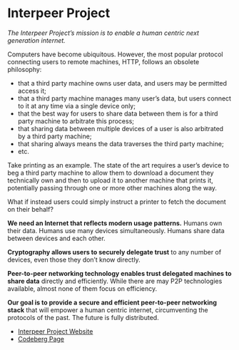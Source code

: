 # Interpeer Project

*The Interpeer Project’s mission is to enable a human centric next generation internet.*

Computers have become ubiquitous. However, the most popular protocol connecting users to remote machines, HTTP, follows an obsolete philosophy:

- that a third party machine owns user data, and users may be permitted access it;
- that a third party machine manages many user’s data, but users connect to it at any time via a single device only;
- that the best way for users to share data between them is for a third party machine to arbitrate this process;
- that sharing data between multiple devices of a user is also arbitrated by a third party machine;
- that sharing always means the data traverses the third party machine;
- etc.

Take printing as an example. The state of the art requires a user’s device to beg a third party machine to allow them to download a document they technically own and then to upload it to another machine that prints it, potentially passing through one or more other machines along the way.

What if instead users could simply instruct a printer to fetch the document on their behalf?

**We need an Internet that reflects modern usage patterns.** Humans own their data. Humans use many devices simultaneously. Humans share data between devices and each other.

**Cryptography allows users to securely delegate trust** to any number of devices, even those they don’t know directly.

**Peer-to-peer networking technology enables trust delegated machines to share data** directly and efficiently. While there are may P2P technologies available, almost none of them focus on efficiency.

**Our goal is to provide a secure and efficient peer-to-peer networking stack** that will empower a human centric internet, circumventing the protocols of the past. The future is fully distributed.

- [Interpeer Project Website](https://interpeer.io)
- [Codeberg Page](https://codeberg.org/interpeer)